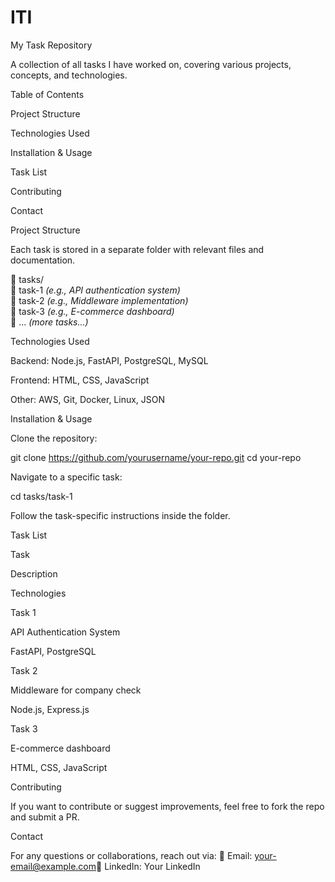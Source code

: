 # ITI

My Task Repository

A collection of all tasks I have worked on, covering various projects, concepts, and technologies.

Table of Contents

Project Structure

Technologies Used

Installation & Usage

Task List

Contributing

Contact

Project Structure

Each task is stored in a separate folder with relevant files and documentation.

📁 tasks/  
 📂 task-1 _(e.g., API authentication system)_  
 📂 task-2 _(e.g., Middleware implementation)_  
 📂 task-3 _(e.g., E-commerce dashboard)_  
 📂 ... _(more tasks...)_

Technologies Used

Backend: Node.js, FastAPI, PostgreSQL, MySQL

Frontend: HTML, CSS, JavaScript

Other: AWS, Git, Docker, Linux, JSON

Installation & Usage

Clone the repository:

git clone https://github.com/yourusername/your-repo.git
cd your-repo

Navigate to a specific task:

cd tasks/task-1

Follow the task-specific instructions inside the folder.

Task List

Task

Description

Technologies

Task 1

API Authentication System

FastAPI, PostgreSQL

Task 2

Middleware for company check

Node.js, Express.js

Task 3

E-commerce dashboard

HTML, CSS, JavaScript

Contributing

If you want to contribute or suggest improvements, feel free to fork the repo and submit a PR.

Contact

For any questions or collaborations, reach out via:
📧 Email: your-email@example.com🔗 LinkedIn: Your LinkedIn
